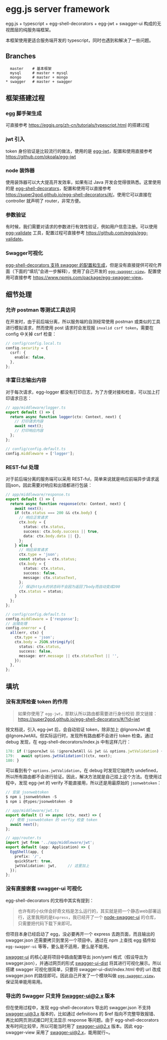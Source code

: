 # egg.js server framework

egg.js + typescript + egg-shell-decorators + egg-jwt + swagger-ui 构成的无视图层的纯服务端框架。

本框架使用更适合服务端开发的 typescript，同时也遇到和解决了一些问题。



## Branches

```
  master    # 基本框架
  mysql     # master + mysql
  mongo     # master + mongo
* swagger   # master + swagger
```



## 框架搭建过程

### egg 脚手架生成

可直接参考 <https://eggjs.org/zh-cn/tutorials/typescript.html> 的搭建过程

### jwt 引入

token 身份验证是比较流行的做法，使用的是 [egg-jwt](https://github.com/okoala/egg-jwt)，配置和使用直接参考<https://github.com/okoala/egg-jwt>

### node 装饰器

使用装饰器可以大大提高开发效率，如果有过 Java 开发会觉得很熟悉。这里使用的是 [egg-shell-decorators](https://super2god.github.io/egg-shell-decorators/#/)，配置和使用可以直接参考 <https://super2god.github.io/egg-shell-decorators/#/>。使用它可以直接在 controller 就声明了 router，非常方便。

### 参数验证

有时候，我们需要对请求的参数进行有效性验证，例如用户信息注册。可以使用 [egg-validate](https://github.com/eggjs/egg-validate) 工具，配置过程可直接参考 <https://github.com/eggjs/egg-validate>。

### Swagger可视化

[egg-shell-decorators 支持 swagger 的配置和生成](https://super2god.github.io/egg-shell-decorators/#/?id=swagger-ui)，但是没有直接提供可视化界面（下面的“填坑”会进一步解释），使用了自己开发的 [`egg-swagger-view`](https://www.npmjs.com/package/egg-swagger-view)，配置使用可直接参考 <https://www.npmjs.com/package/egg-swagger-view>。



## 细节处理

### 允许 postman 等测试工具访问

在开发时，由于前后端分离，所以服务端的自测经常使用 postman 或类似的工具进行模拟请求，然而使用 post 请求时会发现报 `invalid csrf token`，需要在 config 中关掉 csrf 检查：

```ts
// config/config.local.ts
config.security = {
  csrf: {
    enable: false,
  },
};
```

### 丰富日志输出内容

对于每次请求，egg-logger 都没有打印日志，为了方便对接和检查，可以加上打印请求日志：

```ts
// app/middleware/logger.ts
export default () => {
  return async function logger(ctx: Context, next) {
    // 打印请求内容
    await next();
    // 打印响应内容
  };
};

// config/config.default.ts
config.middleware = ['logger'];
```

### REST-ful 处理

对于前后端分离的服务端可以采用 REST-ful，简单来说就是响应前端异步请求返回json，因此需要对响应和出错都进行包装：

```ts
// app/middleware/response.ts
export default () => {
  return async function response(ctx: Context, next) {
    await next();
    if (ctx.status === 200 && ctx.body) {
      // 响应正常请求
      ctx.body = {
        status: ctx.status,
        success: ctx.body.success || true,
        data: ctx.body.data || {},
      };
    } else {
      // 响应异常请求
      ctx.type = 'json';
      const status = ctx.status;
      ctx.body = {
        status: ctx.status,
        success: false,
        message: ctx.statusText,
      };
      // 保证http头的状态码不会因为返回了body而自动变成200
      ctx.status = status;
    }
  };
};

// config/config.default.ts
config.middleware = ['response'];
// 出错处理
config.onerror = {
  all(err, ctx) {
    ctx.type = 'json';
    ctx.body = JSON.stringify({
      status: ctx.status,
      success: false,
      message: err.message || ctx.statusText || '',
    });
  },
};
```



## 填坑

### 没有发挥检查 token 的作用

> 如果你使用了 `egg-jwt`，那默认所以路由都需要进行身份校验
> 原文链接：<https://super2god.github.io/egg-shell-decorators/#/?id=jwt>

按文档说，引入 egg-jwt 后，会自动验证 token，除非加上 @IgnoreJwt 或 @IgnoreJwtAll。但实际运行时，发现所有路由都不会进行 token 检查。通过 debug 发现，在 egg-shell-decorators/index.js 中有这样几行：

```js
178: if (!ignoreJwt && !ignoreJwtAll && jwt && options.jwtValidation) {
179:   await options.jwtValidation()(ctx, next);
180: }
```

可以看到有个 `options.jwtValidation`，在 debug 时发现它始终为 undefined，所以所有路由都不会进行验证。因此，解决方法就是自己挂上这个方法。在使用过程中，发现 egg-jwt 的 verify 不能直接用，所以还是用最原始的 `jsonwebtoken`：

```ts
// 安装 jsonwebtoken
$ npm i jsonwebtoken -S
$ npm i @types/jsonwebtoken -D

// app/middleware/jwt.ts
export default () => async (ctx, next) => {
  // 使用 jsonwebtoken 的 verfiy 检查 token
  await next();
};

// app/router.ts
import jwt from '../app/middleware/jwt';
export default (app: Application) => {
  EggShell(app, {
    prefix: '/',
    quickStart: true,
    jwtValidation: jwt,		// 这里加上
  });
};
```

### 没有直接嵌套  swagger-ui 可视化

egg-shell-decorators 的文档中其实有提到：

> 也许有的小伙伴会好奇文档是怎么运行的，其实就是把一个静态web部署运行，这里我用的是`Express`，我已经开了一个 [node-swagger-ui](https://github.com/super2god/node-swagger-ui) 的仓库，只需要把代码下载下来即可。

但项目本身已经启动了 egg，没必要再开一个 express 去跑页面，而且输出的 swagger.json 还需要拷贝到里另一个项目中。通过在 npm 上查找 egg 插件如`egg-swagger-ui` 等等，要么是不适用，要么是不能用。

[swagger-ui](https://github.com/swagger-api/swagger-ui) 的核心是将项目中路由配置导出 json/yaml 格式（假设导出为 swagger.json），并通过网页的形式 [swagger-ui-dist](https://www.npmjs.com/package/swagger-ui-dist) 将其进行可视化展示。所以搭建 swagger 可视化很简单，只要将 swagger-ui-dist/index.html 中的 url 改成 swagger.json 的路径即可。因此自己开发了一个模块叫做 [`egg-swagger-view`](https://www.npmjs.com/package/egg-swagger-view)，保证简单能用易用。

### 导出的 Swagger 只支持 Swagger-ui@2.x 版本

但在使用过程中，发现 egg-shell-decorators 导出的 swagger.json 不支持 swagger-ui@3.x 版本的，比如通过 definitions 的 $ref 指向不完整导致报错、再比如网页测试接口时无法显示 response 等问题。由于 egg-shell-decorators 发布时间比较早，所以可能当时用了 swagger-ui@2.x 版本。因此 egg-swagger-view 采用了 swagger-ui@2.x，能用就行~。